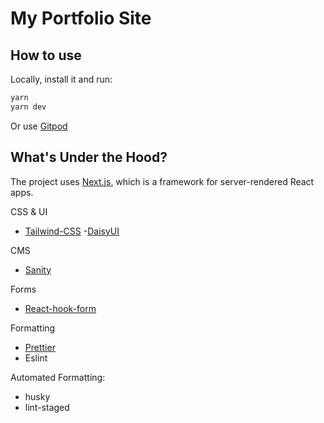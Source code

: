 # My Portfolio Site

## How to use

Locally, install it and run:

```sh
yarn
yarn dev
```

Or use [Gitpod](https://www.gitpod.io/docs/gitlab-integration)

## <!-- #default-branch-switch -->

## What's Under the Hood?

The project uses [Next.js](https://github.com/vercel/next.js), which is a framework for server-rendered React apps.

CSS & UI

- [Tailwind-CSS](https://tailwindcss.com/) -[DaisyUI](https://daisyui.com/)

CMS

- [Sanity](https://sanity.io)

Forms

- [React-hook-form](https://react-hook-form.com/)

Formatting

- [Prettier](https://github.com/prettier/prettier)
- Eslint

Automated Formatting:

- husky
- lint-staged
